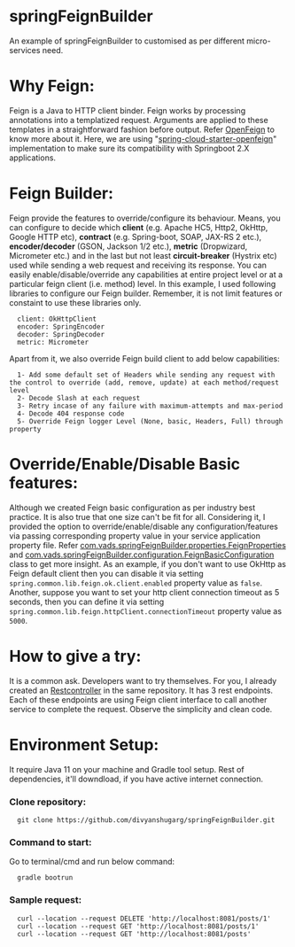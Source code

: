 # springFeignBuilder
An example of springFeignBuilder to customised as per different micro-services need.

# Why Feign:
Feign is a Java to HTTP client binder. Feign works by processing annotations into a templatized request. Arguments are applied to these templates in a straightforward fashion before output. Refer [OpenFeign](https://github.com/OpenFeign/feign) to know more about it. 
Here, we are using "[spring-cloud-starter-openfeign](https://github.com/spring-cloud/spring-cloud-openfeign)" implementation to make sure its compatibility with Springboot 2.X applications.

# Feign Builder:
Feign provide the features to override/configure its behaviour. Means, you can configure to decide which **client** (e.g. Apache HC5, Http2, OkHttp, Google HTTP etc), **contract** (e.g. Spring-boot, SOAP, JAX-RS 2 etc.), **encoder/decoder** (GSON, Jackson 1/2 etc.), **metric** (Dropwizard, Micrometer etc.) and in the last but not least **circuit-breaker** (Hystrix etc) used while sending a web request and receiving its response. You can easily enable/disable/override any capabilities at entire project level or at a particular feign client (i.e. method) level.
In this example, I used following libraries to configure our Feign builder. Remember, it is not limit features or constaint to use these libraries only.
```
  client: OkHttpClient
  encoder: SpringEncoder
  decoder: SpringDecoder
  metric: Micrometer
```
Apart from it, we also override Feign build client to add below capabilities:
```
  1- Add some default set of Headers while sending any request with the control to override (add, remove, update) at each method/request level
  2- Decode Slash at each request
  3- Retry incase of any failure with maximum-attempts and max-period
  4- Decode 404 response code
  5- Override Feign logger Level (None, basic, Headers, Full) through property
```
# Override/Enable/Disable Basic features: 
Although we created Feign basic configuration as per industry best practice. It is also true that one size can't be fit for all. Considering it, I provided the option to override/enable/disable any configuration/features via passing corresponding property value in your service application property file. Refer [com.vads.springFeignBuilder.properties.FeignProperties](https://github.com/divyanshugarg/springFeignBuilder/blob/main/src/main/java/com/vads/springFeignBuilder/properties/FeignProperties.java) and [com.vads.springFeignBuilder.configuration.FeignBasicConfiguration](https://github.com/divyanshugarg/springFeignBuilder/blob/main/src/main/java/com/vads/springFeignBuilder/configuration/FeignBasicConfiguration.java) class to get more insight. 
As an example, if you don't want to use OkHttp as Feign default client then you can disable it via setting `spring.common.lib.feign.ok.client.enabled` property value as `false`. Another, suppose you want to set your http client connection timeout as 5 seconds, then you can define it via setting `spring.common.lib.feign.httpClient.connectionTimeout` property value as `5000`.

# How to give a try:
It is a common ask. Developers want to try themselves. For you, I already created an [Restcontroller](https://github.com/divyanshugarg/springFeignBuilder/blob/main/src/main/java/com/vads/springFeignBuilder/controller/PostController.java) in the same repository. It has 3 rest endpoints. Each of these endpoints are using Feign client interface to call another service to complete the request. Observe the simplicity and clean code.

# Environment Setup:
It require Java 11 on your machine and Gradle tool setup. Rest of dependencies, it'll downdload, if you have active internet connection. 

  ### Clone repository:
  ```
    git clone https://github.com/divyanshugarg/springFeignBuilder.git
  ```
  ### Command to start:
  Go to terminal/cmd and run below command:
  ```
    gradle bootrun
  ```

  ### Sample request:
  ```
    curl --location --request DELETE 'http://localhost:8081/posts/1'
    curl --location --request GET 'http://localhost:8081/posts/1'
    curl --location --request GET 'http://localhost:8081/posts'
  ```

